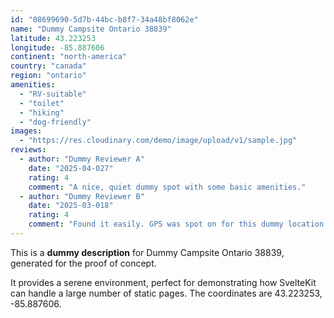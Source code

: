 ```yaml
---
id: "08699690-5d7b-44bc-b8f7-34a48bf8062e"
name: "Dummy Campsite Ontario 38839"
latitude: 43.223253
longitude: -85.887606
continent: "north-america"
country: "canada"
region: "ontario"
amenities:
  - "RV-suitable"
  - "toilet"
  - "hiking"
  - "dog-friendly"
images:
  - "https://res.cloudinary.com/demo/image/upload/v1/sample.jpg"
reviews:
  - author: "Dummy Reviewer A"
    date: "2025-04-027"
    rating: 4
    comment: "A nice, quiet dummy spot with some basic amenities."
  - author: "Dummy Reviewer B"
    date: "2025-03-018"
    rating: 4
    comment: "Found it easily. GPS was spot on for this dummy location."
---
```


This is a **dummy description** for Dummy Campsite Ontario 38839, generated for the proof of concept.

It provides a serene environment, perfect for demonstrating how SvelteKit can handle a large number of static pages. The coordinates are 43.223253, -85.887606.
